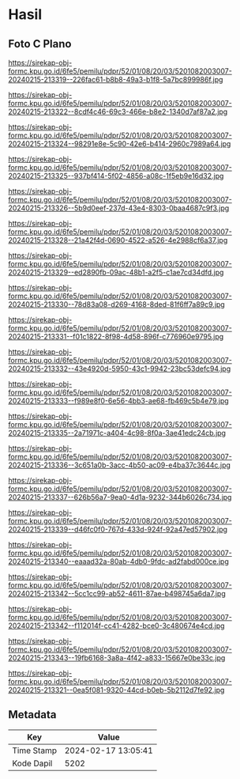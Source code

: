 # Hasil

## Foto C Plano

https://sirekap-obj-formc.kpu.go.id/6fe5/pemilu/pdpr/52/01/08/20/03/5201082003007-20240215-213319--226fac61-b8b8-49a3-b1f8-5a7bc899986f.jpg

https://sirekap-obj-formc.kpu.go.id/6fe5/pemilu/pdpr/52/01/08/20/03/5201082003007-20240215-213322--8cdf4c46-69c3-466e-b8e2-1340d7af87a2.jpg

https://sirekap-obj-formc.kpu.go.id/6fe5/pemilu/pdpr/52/01/08/20/03/5201082003007-20240215-213324--98291e8e-5c90-42e6-b414-2960c7989a64.jpg

https://sirekap-obj-formc.kpu.go.id/6fe5/pemilu/pdpr/52/01/08/20/03/5201082003007-20240215-213325--937bf414-5f02-4856-a08c-1f5eb9e16d32.jpg

https://sirekap-obj-formc.kpu.go.id/6fe5/pemilu/pdpr/52/01/08/20/03/5201082003007-20240215-213326--5b9d0eef-237d-43e4-8303-0baa4687c9f3.jpg

https://sirekap-obj-formc.kpu.go.id/6fe5/pemilu/pdpr/52/01/08/20/03/5201082003007-20240215-213328--21a42f4d-0690-4522-a526-4e2988cf6a37.jpg

https://sirekap-obj-formc.kpu.go.id/6fe5/pemilu/pdpr/52/01/08/20/03/5201082003007-20240215-213329--ed2890fb-09ac-48b1-a2f5-c1ae7cd34dfd.jpg

https://sirekap-obj-formc.kpu.go.id/6fe5/pemilu/pdpr/52/01/08/20/03/5201082003007-20240215-213330--78d83a08-d269-4168-8ded-81f6ff7a89c9.jpg

https://sirekap-obj-formc.kpu.go.id/6fe5/pemilu/pdpr/52/01/08/20/03/5201082003007-20240215-213331--f01c1822-8f98-4d58-896f-c776960e9795.jpg

https://sirekap-obj-formc.kpu.go.id/6fe5/pemilu/pdpr/52/01/08/20/03/5201082003007-20240215-213332--43e4920d-5950-43c1-9942-23bc53defc94.jpg

https://sirekap-obj-formc.kpu.go.id/6fe5/pemilu/pdpr/52/01/08/20/03/5201082003007-20240215-213333--f989e8f0-6e56-4bb3-ae68-fb469c5b4e79.jpg

https://sirekap-obj-formc.kpu.go.id/6fe5/pemilu/pdpr/52/01/08/20/03/5201082003007-20240215-213335--2a71971c-a404-4c98-8f0a-3ae41edc24cb.jpg

https://sirekap-obj-formc.kpu.go.id/6fe5/pemilu/pdpr/52/01/08/20/03/5201082003007-20240215-213336--3c651a0b-3acc-4b50-ac09-e4ba37c3644c.jpg

https://sirekap-obj-formc.kpu.go.id/6fe5/pemilu/pdpr/52/01/08/20/03/5201082003007-20240215-213337--626b56a7-9ea0-4d1a-9232-344b6026c734.jpg

https://sirekap-obj-formc.kpu.go.id/6fe5/pemilu/pdpr/52/01/08/20/03/5201082003007-20240215-213339--d46fc0f0-767d-433d-924f-92a47ed57902.jpg

https://sirekap-obj-formc.kpu.go.id/6fe5/pemilu/pdpr/52/01/08/20/03/5201082003007-20240215-213340--eaaad32a-80ab-4db0-9fdc-ad2fabd000ce.jpg

https://sirekap-obj-formc.kpu.go.id/6fe5/pemilu/pdpr/52/01/08/20/03/5201082003007-20240215-213342--5cc1cc99-ab52-4611-87ae-b498745a6da7.jpg

https://sirekap-obj-formc.kpu.go.id/6fe5/pemilu/pdpr/52/01/08/20/03/5201082003007-20240215-213342--f112014f-cc41-4282-bce0-3c480674e4cd.jpg

https://sirekap-obj-formc.kpu.go.id/6fe5/pemilu/pdpr/52/01/08/20/03/5201082003007-20240215-213343--19fb6168-3a8a-4f42-a833-15667e0be33c.jpg

https://sirekap-obj-formc.kpu.go.id/6fe5/pemilu/pdpr/52/01/08/20/03/5201082003007-20240215-213321--0ea5f081-9320-44cd-b0eb-5b2112d7fe92.jpg


## Metadata

| Key        | Value               |
| ---------- | ------------------- |
| Time Stamp | 2024-02-17 13:05:41 |
| Kode Dapil | 5202                |



